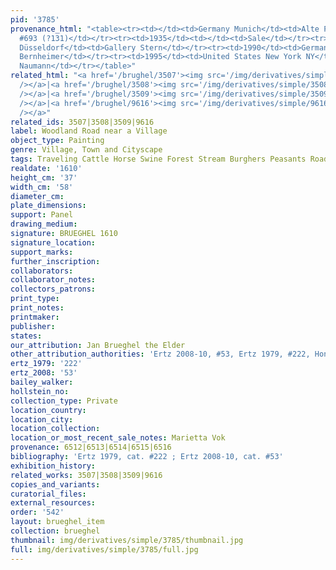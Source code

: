 ```yaml
---
pid: '3785'
provenance_html: "<table><tr><td></td><td>Germany Munich</td><td>Alte Pinakothek inv.
  #693 (?131)</td></tr><tr><td>1935</td><td></td><td>Sale</td></tr><tr><td>1936</td><td>Germany
  Düsseldorf</td><td>Gallery Stern</td></tr><tr><td>1990</td><td>Germany Munich</td><td>Gallery
  Bernheimer</td></tr><tr><td>1995</td><td>United States New York NY</td><td>Gallery
  Naumann</td></tr></table>"
related_html: "<a href='/brughel/3507'><img src='/img/derivatives/simple/3507/thumbnail.jpg'
  /></a>|<a href='/brughel/3508'><img src='/img/derivatives/simple/3508/thumbnail.jpg'
  /></a>|<a href='/brughel/3509'><img src='/img/derivatives/simple/3509/thumbnail.jpg'
  /></a>|<a href='/brughel/9616'><img src='/img/derivatives/simple/9616/thumbnail.jpg'
  /></a>"
related_ids: 3507|3508|3509|9616
label: Woodland Road near a Village
object_type: Painting
genre: Village, Town and Cityscape
tags: Traveling Cattle Horse Swine Forest Stream Burghers Peasants Road Wagon
realdate: '1610'
height_cm: '37'
width_cm: '58'
diameter_cm: 
plate_dimensions: 
support: Panel
drawing_medium: 
signature: BRUEGHEL 1610
signature_location: 
support_marks: 
further_inscription: 
collaborators: 
collaborator_notes: 
collectors_patrons: 
print_type: 
print_notes: 
printmaker: 
publisher: 
states: 
our_attribution: Jan Brueghel the Elder
other_attribution_authorities: 'Ertz 2008-10, #53, Ertz 1979, #222, Honig database'
ertz_1979: '222'
ertz_2008: '53'
bailey_walker: 
hollstein_no: 
collection_type: Private
location_country: 
location_city: 
location_collection: 
location_or_most_recent_sale_notes: Marietta Vok
provenance: 6512|6513|6514|6515|6516
bibliography: 'Ertz 1979, cat. #222 ; Ertz 2008-10, cat. #53'
exhibition_history: 
related_works: 3507|3508|3509|9616
copies_and_variants: 
curatorial_files: 
external_resources: 
order: '542'
layout: brueghel_item
collection: brueghel
thumbnail: img/derivatives/simple/3785/thumbnail.jpg
full: img/derivatives/simple/3785/full.jpg
---
```

